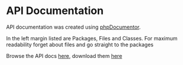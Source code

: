 <!-- Name: Code/ApiDocs -->
<!-- Version: 5 -->
<!-- Last-Modified: 2006/04/15 03:25:08 -->
<!-- Author: demian -->
# API Documentation

API documentation was created using [phpDocumentor](http://pear.php.net/package-info.php?pacid=137).

In the left margin listed are Packages, Files and Classes. For maximum readability forget about files and go straight to the packages

Browse the API docs  [here](http://api.seagullproject.org/), download them [here](http://seagullproject.org/download/)